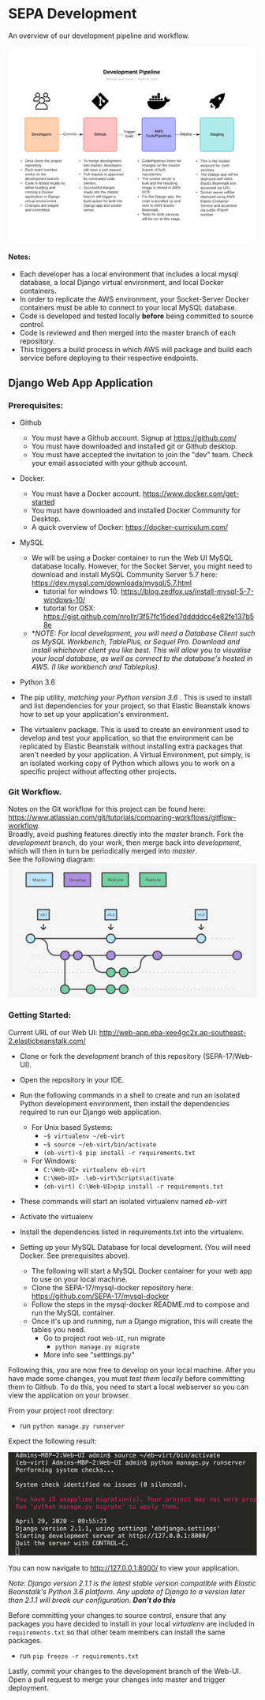 # SEPA Development

An overview of our development pipeline and workflow. 


![Development Workflow](readme-resources/dev-workflow.png?raw=true "Dev Workflow")

#### Notes: 
* Each developer has a local environment that includes a local mysql database, a local Django virtual environment, and local Docker containers. 
* In order to replicate the AWS environment, your Socket-Server Docker containers must be able to connect to your local MySQL database. 
* Code is developed and tested locally **before** being committed to source control. 
* Code is reviewed and then merged into the master branch of each repository. 
* This triggers a build process in which AWS will package and build each service before deploying to their respective endpoints. 

## Django Web App Application 

### Prerequisites: 

* Github
    * You must have a Github account. Signup at <https://github.com/>
    * You must have downloaded and installed git or Github desktop.
    * You must have accepted the invitation to join the "dev" team. 
      Check your email associated with your github account.
* Docker. 
  * You must have a Docker account. <https://www.docker.com/get-started>
  * You must have downloaded and installed Docker Community for Desktop. 
  * A quick overview of Docker: <https://docker-curriculum.com/>

* MySQL
  * We will be using a Docker container to run the Web UI MySQL database locally. However, for the Socket Server, you might need to download and install MySQL Community Server 5.7 here: <https://dev.mysql.com/downloads/mysql/5.7.html>
      * tutorial for windows 10: <https://blog.zedfox.us/install-mysql-5-7-windows-10/>  
      * tutorial for OSX: <https://gist.github.com/nrollr/3f57fc15ded7dddddcc4e82fe137b58e>  
  * **NOTE: For local development, you will need a Database Client such as MySQL Workbench, TablePlus, or Sequel Pro. Download and install whichever client you like best. This will allow you to visualise your local database, as well as connect to the database's hosted in AWS. (I like workbench and Tableplus).*

* Python 3.6
 
* The pip utility, *matching your Python version 3.6* . This is used to install and list dependencies for your project, so that Elastic Beanstalk knows how to set up your application's environment.
* The virtualenv package. This is used to create an environment used to develop and test your application, so that the environment can be replicated by Elastic Beanstalk without installing extra packages that aren't needed by your application. A Virtual Environment, put simply, is an isolated working copy of Python which
allows you to work on a specific project without affecting other projects.

### Git Workflow. 
Notes on the Git workflow for this project can be found here: <https://www.atlassian.com/git/tutorials/comparing-workflows/gitflow-workflow>.   
Broadly, avoid pushing features directly into the *master* branch. Fork the *development* branch, do your work, then merge back into *development*, which will then in turn be periodically merged into *master*.   
See the following diagram: 
![Git Workflow](readme-resources/git.png?raw=true "git")


### Getting Started: 

Current URL of our Web UI: <http://web-app.eba-xee4gc2x.ap-southeast-2.elasticbeanstalk.com/>

* Clone or fork the *development* branch of this repository (SEPA-17/Web-UI).
* Open the repository in your IDE.
* Run the following commands in a shell to create and run an isolated Python development environment, then install the dependencies required to run our Django web application.
    * For Unix based Systems: 
      * `~$ virtualenv ~/eb-virt`
      * `~$ source ~/eb-virt/bin/activate`
      * `(eb-virt)~$ pip install -r requirements.txt`
    * For Windows: 
      * `C:\Web-UI> virtualenv eb-virt`
      * `C:\Web-UI> .\eb-virt\Scripts\activate `
      * `(eb-virt) C:\Web-UI>pip install -r requirements.txt`
* These commands will start an isolated virtualenv named *eb-virt*
* Activate the virtualenv
* Install the dependencies listed in requirements.txt into the virtualenv.

* Setting up your MySQL Database for local development. (You will need Docker. See prerequisites above).
  * The following will start a MySQL Docker container for your web app to use on your local machine.
  * Clone the SEPA-17/mysql-docker repository here: <https://github.com/SEPA-17/mysql-docker>
  * Follow the steps in the mysql-docker README.md to compose and run the MySQL container. 
  * Once it's up and running, run a Django migration, this will create the tables you need.
     - Go to project root `Web-UI`, run migrate
          - `python manage.py migrate`
    * More info see "setttings.py"
            
Following this, you are now free to develop on your local machine.
After you have made some changes, you must *test them locally* before committing them to Github. To do this, you need to start a local webserver so you can view the application on your browser. 

From your project root directory: 

* run `python manage.py runserver`

Expect the following result:

![Local Server](readme-resources/localserver.png?raw=true "Local Server")


You can now navigate to <http://127.0.0.1:8000/> to view your application. 

*Note: Django version 2.1.1 is the latest stable version compatible with Elastic Beanstalk's Python 3.6 platform. Any update of Django to a version later than 2.1.1 will break our configuration. **Don't do this***

Before committing your changes to source control, ensure that any packages you have decided to install in your local *virtualenv* are included in `requirements.txt` so that other team members can install the same packages. 
* run `pip freeze -r requirements.txt`

Lastly, commit your changes to the development branch of the Web-UI. 
Open a pull request to merge your changes into master and trigger deployment. 

